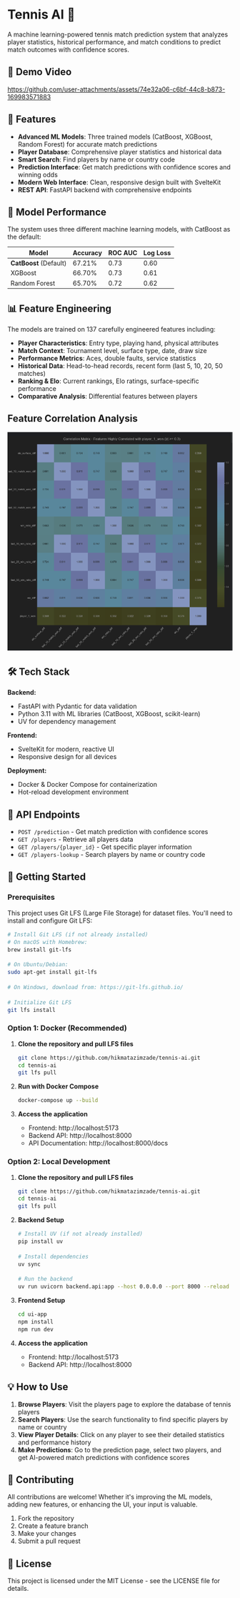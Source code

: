 # Tennis AI 🎾

A machine learning-powered tennis match prediction system that analyzes player statistics, historical performance, and match conditions to predict match outcomes with confidence scores.

## 🎥 Demo Video
https://github.com/user-attachments/assets/74e32a06-c6bf-44c8-b873-169983571883

## 🚀 Features

- **Advanced ML Models**: Three trained models (CatBoost, XGBoost, Random Forest) for accurate match predictions
- **Player Database**: Comprehensive player statistics and historical data
- **Smart Search**: Find players by name or country code
- **Prediction Interface**: Get match predictions with confidence scores and winning odds
- **Modern Web Interface**: Clean, responsive design built with SvelteKit
- **REST API**: FastAPI backend with comprehensive endpoints

## 🤖 Model Performance

The system uses three different machine learning models, with CatBoost as the default:

| Model | Accuracy | ROC AUC | Log Loss |
|-------|----------|---------|----------|
| **CatBoost** (Default) | 67.21% | 0.73 | 0.60     |
| XGBoost | 66.70% | 0.73 | 0.61     |
| Random Forest | 65.70% | 0.72 | 0.62     |

## 📊 Feature Engineering

The models are trained on 137 carefully engineered features including:

- **Player Characteristics**: Entry type, playing hand, physical attributes
- **Match Context**: Tournament level, surface type, date, draw size
- **Performance Metrics**: Aces, double faults, service statistics
- **Historical Data**: Head-to-head records, recent form (last 5, 10, 20, 50 matches)
- **Ranking & Elo**: Current rankings, Elo ratings, surface-specific performance
- **Comparative Analysis**: Differential features between players

## Feature Correlation Analysis
![Correlation Matrix](images/Correlation%20Matrix.png)

## 🛠️ Tech Stack

**Backend:**
- FastAPI with Pydantic for data validation
- Python 3.11 with ML libraries (CatBoost, XGBoost, scikit-learn)
- UV for dependency management

**Frontend:**
- SvelteKit for modern, reactive UI
- Responsive design for all devices

**Deployment:**
- Docker & Docker Compose for containerization
- Hot-reload development environment

## 📡 API Endpoints

- `POST /prediction` - Get match prediction with confidence scores
- `GET /players` - Retrieve all players data
- `GET /players/{player_id}` - Get specific player information
- `GET /players-lookup` - Search players by name or country code

## 🚀 Getting Started

### Prerequisites

This project uses Git LFS (Large File Storage) for dataset files. You'll need to install and configure Git LFS:

```bash
# Install Git LFS (if not already installed)
# On macOS with Homebrew:
brew install git-lfs

# On Ubuntu/Debian:
sudo apt-get install git-lfs

# On Windows, download from: https://git-lfs.github.io/

# Initialize Git LFS
git lfs install
```

### Option 1: Docker (Recommended)

1. **Clone the repository and pull LFS files**
   ```bash
   git clone https://github.com/hikmatazimzade/tennis-ai.git
   cd tennis-ai
   git lfs pull
   ```

2. **Run with Docker Compose**
   ```bash
   docker-compose up --build
   ```

3. **Access the application**
   - Frontend: http://localhost:5173
   - Backend API: http://localhost:8000
   - API Documentation: http://localhost:8000/docs

### Option 2: Local Development

1. **Clone the repository and pull LFS files**
   ```bash
   git clone https://github.com/hikmatazimzade/tennis-ai.git
   cd tennis-ai
   git lfs pull
   ```

2. **Backend Setup**
   ```bash
   # Install UV (if not already installed)
   pip install uv
   
   # Install dependencies
   uv sync
   
   # Run the backend
   uv run uvicorn backend.api:app --host 0.0.0.0 --port 8000 --reload
   ```

3. **Frontend Setup**
   ```bash
   cd ui-app
   npm install
   npm run dev
   ```

4. **Access the application**
   - Frontend: http://localhost:5173
   - Backend API: http://localhost:8000

## 💡 How to Use

1. **Browse Players**: Visit the players page to explore the database of tennis players
2. **Search Players**: Use the search functionality to find specific players by name or country
3. **View Player Details**: Click on any player to see their detailed statistics and performance history
4. **Make Predictions**: Go to the prediction page, select two players, and get AI-powered match predictions with confidence scores

## 🤝 Contributing

All contributions are welcome! Whether it's improving the ML models, adding new features, or enhancing the UI, your input is valuable.

1. Fork the repository
2. Create a feature branch
3. Make your changes
4. Submit a pull request

## 📝 License

This project is licensed under the MIT License - see the LICENSE file for details.